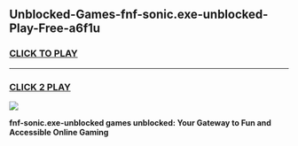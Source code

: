 
## Unblocked-Games-fnf-sonic.exe-unblocked-Play-Free-a6f1u
<h3>
<a href="https://premium76.site?title=fnf-sonic.exe-unblocked&ref=23A">CLICK TO PLAY</a></h3>
<hr>

<h3>
<a href="https://premium76.site?title=fnf-sonic.exe-unblocked&ref=23A">CLICK 2 PLAY</a>
  
</h3>

<a href="https://premium76.site?title=fnf-sonic.exe-unblocked&ref=23A"><img src="https://clearcache.store/games.png"></a>


**fnf-sonic.exe-unblocked games unblocked: Your Gateway to Fun and Accessible Online Gaming**
